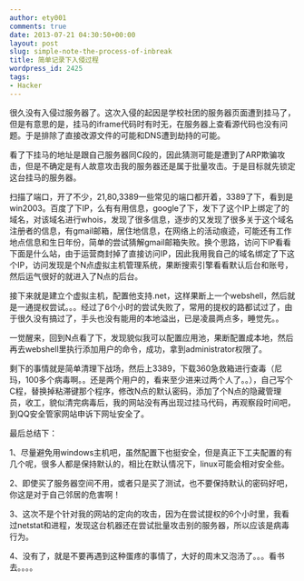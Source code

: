 ```yaml
---
author: ety001
comments: true
date: 2013-07-21 04:30:50+00:00
layout: post
slug: simple-note-the-process-of-inbreak
title: 简单记录下入侵过程
wordpress_id: 2425
tags:
- Hacker
---
```


很久没有入侵过服务器了。这次入侵的起因是学校社团的服务器页面遭到挂马了，但是有意思的是，挂马的iframe代码时有时无，在服务器上查看源代码也没有问题。于是排除了直接改源文件的可能和DNS遭到劫持的可能。

看了下挂马的地址是跟自己服务器同C段的，因此猜测可能是遭到了ARP欺骗攻击，但是不确定是有人故意攻击我的服务器还是属于批量攻击。于是目标就先锁定这台挂马的服务器。

扫描了端口，开了不少，21,80,3389一些常见的端口都开着，3389了下，看到是win2003。百度了下IP，么有有用信息，google了下，发下了这个IP上绑定了的域名，对该域名进行whois，发现了很多信息，逐步的又发现了很多关于这个域名注册者的信息，有gmail邮箱，居住地信息，在网络上的活动痕迹，可能还有工作地点信息和生日年份，简单的尝试猜解gmail邮箱失败。换个思路，访问下IP看看下面是什么站，由于运营商封掉了直接访问IP，因此我用我自己的域名绑定了下这个IP，访问发现是个N点虚拟主机管理系统，果断搜索引擎看看默认后台和账号，然后运气很好的就进入了N点的后台。

接下来就是建立个虚拟主机，配置他支持.net，这样果断上一个webshell，然后就是一通提权尝试。。。经过了6个小时的尝试失败了，常用的提权的路都试过了，由于很久没有搞过了，手头也没有能用的本地溢出，已是凌晨两点多，睡觉先。。

一觉醒来，回到N点看了下，发现貌似我可以配置应用池，果断配置成本地，然后再去webshell里执行添加用户的命令，成功，拿到administrator权限了。

剩下的事情就是简单清理下战场，然后上3389，下载360急救箱进行查毒（尼玛，100多个病毒啊。。还是两个用户的，看来至少进来过两个人了。。），自己写个C程，替换掉粘滞键那个程序，修改N点的默认密码，添加了个N点的隐藏管理员，收工，貌似清完病毒后，我的网站没有再出现过挂马代码，再观察段时间吧，到QQ安全管家网站申诉下网址安全了。

最后总结下：

1、尽量避免用windows主机吧，虽然配置下也挺安全，但是真正下工夫配置的有几个呢，很多人都是保持默认的，相比在默认情况下，linux可能会相对安全些。

2、即使买了服务器空间不用，或者只是买了测试，也不要保持默认的密码好吧，你这是对于自己邻居的危害啊！

3、这次不是个针对我的网站的定向的攻击，因为在尝试提权的6个小时里，我看过netstat和进程，发现这台机器还在尝试批量攻击别的服务器，所以应该是病毒行为。

4、没有了，就是不要再遇到这种蛋疼的事情了，大好的周末又泡汤了。。。看书去。。。。

